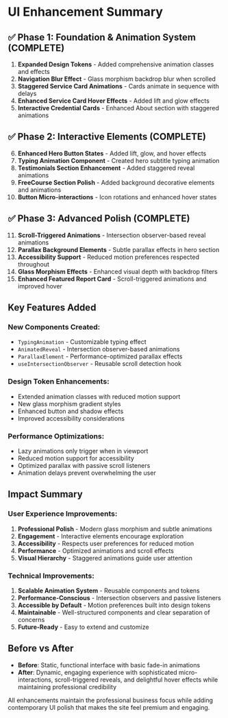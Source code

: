 # UI Enhancement Summary

## ✅ Phase 1: Foundation & Animation System (COMPLETE)
1. **Expanded Design Tokens** - Added comprehensive animation classes and effects
2. **Navigation Blur Effect** - Glass morphism backdrop blur when scrolled
3. **Staggered Service Card Animations** - Cards animate in sequence with delays
4. **Enhanced Service Card Hover Effects** - Added lift and glow effects
5. **Interactive Credential Cards** - Enhanced About section with staggered animations

## ✅ Phase 2: Interactive Elements (COMPLETE)
6. **Enhanced Hero Button States** - Added lift, glow, and hover effects
7. **Typing Animation Component** - Created hero subtitle typing animation
8. **Testimonials Section Enhancement** - Added staggered reveal animations
9. **FreeCourse Section Polish** - Added background decorative elements and animations
10. **Button Micro-interactions** - Icon rotations and enhanced hover states

## ✅ Phase 3: Advanced Polish (COMPLETE)
11. **Scroll-Triggered Animations** - Intersection observer-based reveal animations
12. **Parallax Background Elements** - Subtle parallax effects in hero section
13. **Accessibility Support** - Reduced motion preferences respected throughout
14. **Glass Morphism Effects** - Enhanced visual depth with backdrop filters
15. **Enhanced Featured Report Card** - Scroll-triggered animations and improved hover

## Key Features Added

### New Components Created:
- `TypingAnimation` - Customizable typing effect
- `AnimatedReveal` - Intersection observer-based animations
- `ParallaxElement` - Performance-optimized parallax effects
- `useIntersectionObserver` - Reusable scroll detection hook

### Design Token Enhancements:
- Extended animation classes with reduced motion support
- New glass morphism gradient styles
- Enhanced button and shadow effects
- Improved accessibility considerations

### Performance Optimizations:
- Lazy animations only trigger when in viewport
- Reduced motion support for accessibility
- Optimized parallax with passive scroll listeners
- Animation delays prevent overwhelming the user

## Impact Summary

### User Experience Improvements:
1. **Professional Polish** - Modern glass morphism and subtle animations
2. **Engagement** - Interactive elements encourage exploration
3. **Accessibility** - Respects user preferences for reduced motion
4. **Performance** - Optimized animations and scroll effects
5. **Visual Hierarchy** - Staggered animations guide user attention

### Technical Improvements:
1. **Scalable Animation System** - Reusable components and tokens
2. **Performance-Conscious** - Intersection observers and passive listeners
3. **Accessible by Default** - Motion preferences built into design tokens
4. **Maintainable** - Well-structured components and clear separation of concerns
5. **Future-Ready** - Easy to extend and customize

## Before vs After
- **Before**: Static, functional interface with basic fade-in animations
- **After**: Dynamic, engaging experience with sophisticated micro-interactions, scroll-triggered reveals, and delightful hover effects while maintaining professional credibility

All enhancements maintain the professional business focus while adding contemporary UI polish that makes the site feel premium and engaging.